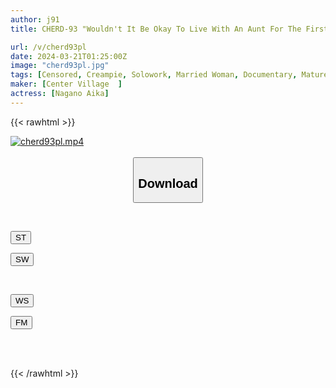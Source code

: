 ```yaml
---
author: j91
title: CHERD-93 "Wouldn't It Be Okay To Live With An Aunt For The First Time?" Virgin Boy Has The Best Sex With A Married Woman Aika Nagano

url: /v/cherd93pl
date: 2024-03-21T01:25:00Z
image: "cherd93pl.jpg"
tags: [Censored, Creampie, Solowork, Married Woman, Documentary, Mature Woman, Virgin Man	]
maker: [Center Village  ]
actress: [Nagano Aika]
---
```



{{< rawhtml >}}

<div class="video" data-videoid="3BMr2OY6bKtdeJQ">
    <a href="javascript:;">
        <img src="/v/cherd93pl/cherd93pl.jpg" width="WIDTH" height="HEIGHT" alt="cherd93pl.mp4" loading="lazy">
    </a>
</div>

<script type="text/javascript" src="https://j91.asia/asset/on-demand-st.js"></script>

<br>
  <link rel="stylesheet" href="https://j91.asia/asset/bs5.css">
  
  <center>
  <button class="btn btn-primary" type="button" data-bs-toggle="collapse" data-bs-target=".multi-collapse" aria-expanded="false" aria-controls="multiCollapseExample1 multiCollapseExample2"><h2>Download</h2></button></center>
</p>
<div class="row">
  <div class="col">
    <div class="collapse multi-collapse" id="multiCollapseExample1">
      <div class="card card-body">
	      	      <br>
<div class="buttons">  
<p><a href="https://streamtape.to/v/3BMr2OY6bKtdeJQ" target="_blank"><button class="btn-hover color-3"><i class="fa fa-download"></i> ST</button></a></p>
<p><a href="https://asnwish.com/w5agsx39kk4u" target="_blank"><button class="btn-hover color-2"><i class="fa fa-download"></i> SW</button></a></p></div>
    </div>
  </div>
</div>
  <div class="col">
    <div class="collapse multi-collapse" id="multiCollapseExample2">
      <div class="card card-body">
	      <br>
<div class="buttons">
<p><a href="https://wolfstream.tv/bge2trqje4vv"><button class="btn-hover color-9"><i class="fa fa-download"></i> WS</button></a></p>
<p><a href="https://filemoon.sx/d/yyzydb8b1st8"><button class="btn-hover color-8"><i class="fa fa-download"></i> FM</button></a></p></div>
<br><br>
      </div>
    </div>
  </div>
</div>

{{< /rawhtml >}}